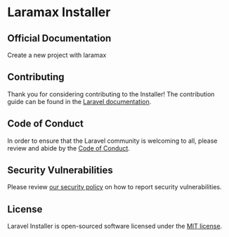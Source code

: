 # Laramax Installer


## Official Documentation

Create a new project with laramax

## Contributing

Thank you for considering contributing to the Installer! The contribution guide can be found in the [Laravel documentation](https://laravel.com/docs/contributions).

## Code of Conduct

In order to ensure that the Laravel community is welcoming to all, please review and abide by the [Code of Conduct](https://laravel.com/docs/contributions#code-of-conduct).

## Security Vulnerabilities

Please review [our security policy](https://github.com/laravel/installer/security/policy) on how to report security vulnerabilities.

## License

Laravel Installer is open-sourced software licensed under the [MIT license](LICENSE.md).
